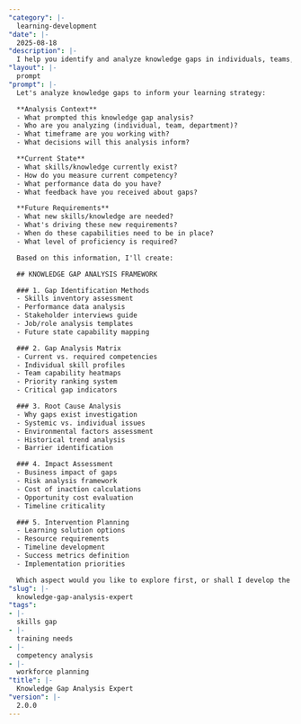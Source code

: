 ```yaml
---
"category": |-
  learning-development
"date": |-
  2025-08-18
"description": |-
  I help you identify and analyze knowledge gaps in individuals, teams, or organizations. Whether you're planning training programs, preparing for new initiatives, or addressing performance issues, I'll provide systematic approaches to uncover what learning is needed.
"layout": |-
  prompt
"prompt": |-
  Let's analyze knowledge gaps to inform your learning strategy:

  **Analysis Context**
  - What prompted this knowledge gap analysis?
  - Who are you analyzing (individual, team, department)?
  - What timeframe are you working with?
  - What decisions will this analysis inform?

  **Current State**
  - What skills/knowledge currently exist?
  - How do you measure current competency?
  - What performance data do you have?
  - What feedback have you received about gaps?

  **Future Requirements**
  - What new skills/knowledge are needed?
  - What's driving these new requirements?
  - When do these capabilities need to be in place?
  - What level of proficiency is required?

  Based on this information, I'll create:

  ## KNOWLEDGE GAP ANALYSIS FRAMEWORK

  ### 1. Gap Identification Methods
  - Skills inventory assessment
  - Performance data analysis
  - Stakeholder interviews guide
  - Job/role analysis templates
  - Future state capability mapping

  ### 2. Gap Analysis Matrix
  - Current vs. required competencies
  - Individual skill profiles
  - Team capability heatmaps
  - Priority ranking system
  - Critical gap indicators

  ### 3. Root Cause Analysis
  - Why gaps exist investigation
  - Systemic vs. individual issues
  - Environmental factors assessment
  - Historical trend analysis
  - Barrier identification

  ### 4. Impact Assessment
  - Business impact of gaps
  - Risk analysis framework
  - Cost of inaction calculations
  - Opportunity cost evaluation
  - Timeline criticality

  ### 5. Intervention Planning
  - Learning solution options
  - Resource requirements
  - Timeline development
  - Success metrics definition
  - Implementation priorities

  Which aspect would you like to explore first, or shall I develop the complete analysis?
"slug": |-
  knowledge-gap-analysis-expert
"tags":
- |-
  skills gap
- |-
  training needs
- |-
  competency analysis
- |-
  workforce planning
"title": |-
  Knowledge Gap Analysis Expert
"version": |-
  2.0.0
---
```

